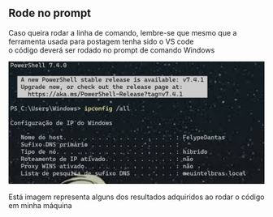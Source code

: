 ## Rode no prompt

<p> Caso queira rodar a linha de comando, lembre-se que mesmo que a ferramenta usada para postagem tenha sido o VS code<br> o código deverá ser rodado no prompt de comando Windows </p>
<img src=ip.PNG>
<p> Está imagem representa alguns dos resultados adquiridos ao rodar o código em minha máquina</p>
